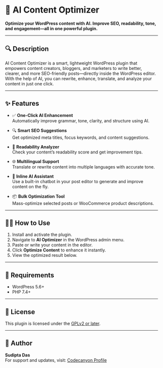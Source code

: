 # 🧠 AI Content Optimizer

**Optimize your WordPress content with AI. Improve SEO, readability, tone, and engagement—all in one powerful plugin.**

---

## 🔍 Description

AI Content Optimizer is a smart, lightweight WordPress plugin that empowers content creators, bloggers, and marketers to write better, clearer, and more SEO-friendly posts—directly inside the WordPress editor. With the help of AI, you can rewrite, enhance, translate, and analyze your content in just one click.

---

## ✨ Features

- ✅ **One-Click AI Enhancement**  
  Automatically improve grammar, tone, clarity, and structure using AI.

- 🔍 **Smart SEO Suggestions**  
  Get optimized meta titles, focus keywords, and content suggestions.

- 📖 **Readability Analyzer**  
  Check your content’s readability score and get improvement tips.

- 🌐 **Multilingual Support**  
  Translate or rewrite content into multiple languages with accurate tone.

- 🤖 **Inline AI Assistant**  
  Use a built-in chatbot in your post editor to generate and improve content on the fly.

- 📦 **Bulk Optimization Tool**  
  Mass-optimize selected posts or WooCommerce product descriptions.

---

## 🧑‍💻 How to Use

1. Install and activate the plugin.
2. Navigate to **AI Optimizer** in the WordPress admin menu.
3. Paste or write your content in the editor.
4. Click **Optimize Content** to enhance it instantly.
5. View the optimized result below.

---

## 🧠 Requirements

- WordPress 5.6+
- PHP 7.4+

---

## 📄 License

This plugin is licensed under the [GPLv2 or later](https://www.gnu.org/licenses/gpl-2.0.html).

---

## 🙌 Author

**Sudipta Das**  
For support and updates, visit: [Codecanyon Profile](https://codecanyon.net/)



